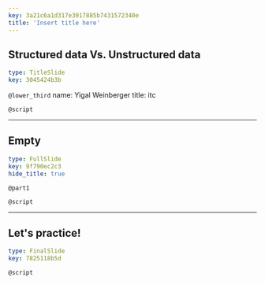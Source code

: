 ```yaml
---
key: 3a21c6a1d317e3917885b7431572340e
title: 'Insert title here'
---
```


## Structured data Vs. Unstructured data

```yaml
type: TitleSlide
key: 3045424b3b
```

`@lower_third`
name: Yigal Weinberger
title: itc

`@script`


---

## Empty

```yaml
type: FullSlide
key: 9f790ec2c3
hide_title: true
```

`@part1`


`@script`


---

## Let's practice!

```yaml
type: FinalSlide
key: 7825118b5d
```

`@script`
